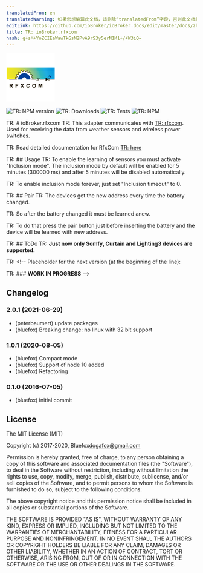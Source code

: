 ```yaml
---
translatedFrom: en
translatedWarning: 如果您想编辑此文档，请删除“translatedFrom”字段，否则此文档将再次自动翻译
editLink: https://github.com/ioBroker/ioBroker.docs/edit/master/docs/zh-cn/adapterref/iobroker.rfxcom/README.md
title: TR: ioBroker.rfxcom
hash: g+sM+YoZCIEaWawTkGsM2PvA9rS3y5erN1M1+/+W3iQ=
---
```

![TR: Logo](../../../en/adapterref/iobroker.rfxcom/admin/rfxcom.png)

![TR: NPM version](http://img.shields.io/npm/v/iobroker.rfxcom.svg)
![TR: Downloads](https://img.shields.io/npm/dm/iobroker.rfxcom.svg)
![TR: Tests](https://travis-ci.org/ioBroker/ioBroker.rfxcom.svg?branch=master)
![TR: NPM](https://nodei.co/npm/iobroker.rfxcom.png?downloads=true)

TR: # ioBroker.rfxcom
TR: This adapter communicates with [TR: rfxcom](http://www.rfxcom.com).
Used for receiving the data from weather sensors and wireless power switches.

TR: Read detailed documentation for RfxCom [TR: here](http://www.rfxcom.com/WebRoot/StoreNL2/Shops/78165469/MediaGallery/Downloads/RFXtrx_User_Guide.pdf)

TR: ## Usage
TR: To enable the learning of sensors you must activate "Inclusion mode".
The inclusion mode by default will be enabled for 5 minutes (300000 ms) and after 5 minutes will be disabled automatically.

TR: To enable inclusion mode forever, just set "Inclusion timeout" to 0.

TR: ## Pair
TR: The devices get the new address every time the battery changed.

TR: So after the battery changed it must be learned anew.

TR: To do that press the pair button just before inserting the battery and the device will be learned with new address.

TR: ## ToDo
TR: **Just now only Somfy, Curtain and Lighting3 devices are supported.**

TR: <!-- Placeholder for the next version (at the beginning of the line):

TR: ### __WORK IN PROGRESS__ -->

## Changelog
### 2.0.1 (2021-06-29)
* (peterbaumert) update packages
* (bluefox) Breaking change: no linux with 32 bit support

### 1.0.1 (2020-08-05)
* (bluefox) Compact mode
* (bluefox) Support of node 10 added
* (bluefox) Refactoring

### 0.1.0 (2016-07-05)
* (bluefox) initial commit

## License
The MIT License (MIT)

Copyright (c) 2017-2020, Bluefox<dogafox@gmail.com>

Permission is hereby granted, free of charge, to any person obtaining a copy
of this software and associated documentation files (the "Software"), to deal
in the Software without restriction, including without limitation the rights
to use, copy, modify, merge, publish, distribute, sublicense, and/or sell
copies of the Software, and to permit persons to whom the Software is
furnished to do so, subject to the following conditions:

The above copyright notice and this permission notice shall be included in all
copies or substantial portions of the Software.

THE SOFTWARE IS PROVIDED "AS IS", WITHOUT WARRANTY OF ANY KIND, EXPRESS OR
IMPLIED, INCLUDING BUT NOT LIMITED TO THE WARRANTIES OF MERCHANTABILITY,
FITNESS FOR A PARTICULAR PURPOSE AND NONINFRINGEMENT. IN NO EVENT SHALL THE
AUTHORS OR COPYRIGHT HOLDERS BE LIABLE FOR ANY CLAIM, DAMAGES OR OTHER
LIABILITY, WHETHER IN AN ACTION OF CONTRACT, TORT OR OTHERWISE, ARISING FROM,
OUT OF OR IN CONNECTION WITH THE SOFTWARE OR THE USE OR OTHER DEALINGS IN THE
SOFTWARE.